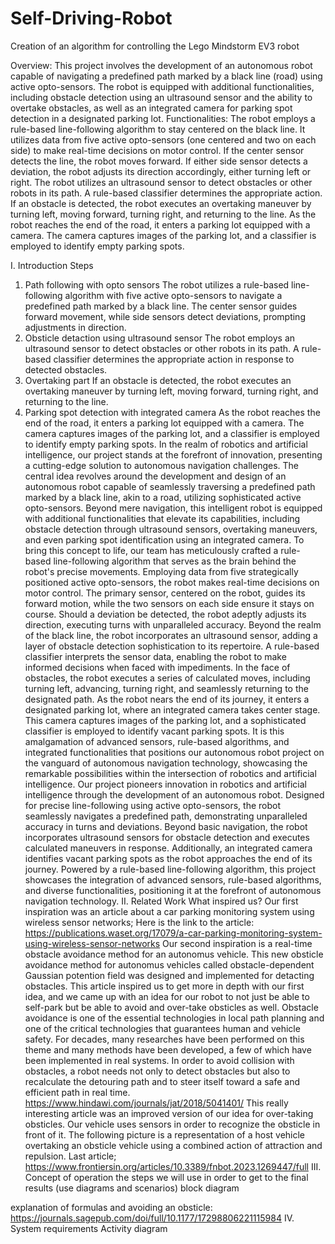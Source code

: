 # Self-Driving-Robot
Creation of an algorithm for controlling the Lego Mindstorm EV3 robot 

Overview:
This project involves the development of an autonomous robot capable of navigating a predefined path marked by a black line (road) using active opto-sensors. The robot is equipped with additional functionalities, including obstacle detection using an ultrasound sensor and the ability to overtake obstacles, as well as an integrated camera for parking spot detection in a designated parking lot.
Functionalities:
The robot employs a rule-based line-following algorithm to stay centered on the black line. It utilizes data from five active opto-sensors (one centered and two on each side) to make real-time decisions on motor control. If the center sensor detects the line, the robot moves forward. If either side sensor detects a deviation, the robot adjusts its direction accordingly, either turning left or right. The robot utilizes an ultrasound sensor to detect obstacles or other robots in its path. A rule-based classifier determines the appropriate action. If an obstacle is detected, the robot executes an overtaking maneuver by turning left, moving forward, turning right, and returning to the line. As the robot reaches the end of the road, it enters a parking lot equipped with a camera. The camera captures images of the parking lot, and a classifier is employed to identify empty parking spots.

I. Introduction 
Steps
1. Path following with opto sensors 
The robot utilizes a rule-based line-following algorithm with five active opto-sensors to navigate a predefined path marked by a black line. The center sensor guides forward movement, while side sensors detect deviations, prompting adjustments in direction.
2. Obsticle detaction using ultrasound sensor
The robot employs an ultrasound sensor to detect obstacles or other robots in its path. A rule-based classifier determines the appropriate action in response to detected obstacles.
3. Overtaking part 
 If an obstacle is detected, the robot executes an overtaking maneuver by turning left, moving forward, turning right, and returning to the line.
4. Parking spot detection with integrated camera 
As the robot reaches the end of the road, it enters a parking lot equipped with a camera. The camera captures images of the parking lot, and a classifier is employed to identify empty parking spots.
In the realm of robotics and artificial intelligence, our project stands at the forefront of innovation, presenting a cutting-edge solution to autonomous navigation challenges. The central idea revolves around the development and design of an autonomous robot capable of seamlessly traversing a predefined path marked by a black line, akin to a road, utilizing sophisticated active opto-sensors. Beyond mere navigation, this intelligent robot is equipped with additional functionalities that elevate its capabilities, including obstacle detection through ultrasound sensors, overtaking maneuvers, and even parking spot identification using an integrated camera.
To bring this concept to life, our team has meticulously crafted a rule-based line-following algorithm that serves as the brain behind the robot's precise movements. Employing data from five strategically positioned active opto-sensors, the robot makes real-time decisions on motor control. The primary sensor, centered on the robot, guides its forward motion, while the two sensors on each side ensure it stays on course. Should a deviation be detected, the robot adeptly adjusts its direction, executing turns with unparalleled accuracy.
Beyond the realm of the black line, the robot incorporates an ultrasound sensor, adding a layer of obstacle detection sophistication to its repertoire. A rule-based classifier interprets the sensor data, enabling the robot to make informed decisions when faced with impediments. In the face of obstacles, the robot executes a series of calculated moves, including turning left, advancing, turning right, and seamlessly returning to the designated path.
As the robot nears the end of its journey, it enters a designated parking lot, where an integrated camera takes center stage. This camera captures images of the parking lot, and a sophisticated classifier is employed to identify vacant parking spots. It is this amalgamation of advanced sensors, rule-based algorithms, and integrated functionalities that positions our autonomous robot project on the vanguard of autonomous navigation technology, showcasing the remarkable possibilities within the intersection of robotics and artificial intelligence.
Our project pioneers innovation in robotics and artificial intelligence through the development of an autonomous robot. Designed for precise line-following using active opto-sensors, the robot seamlessly navigates a predefined path, demonstrating unparalleled accuracy in turns and deviations.
Beyond basic navigation, the robot incorporates ultrasound sensors for obstacle detection and executes calculated maneuvers in response. Additionally, an integrated camera identifies vacant parking spots as the robot approaches the end of its journey.
Powered by a rule-based line-following algorithm, this project showcases the integration of advanced sensors, rule-based algorithms, and diverse functionalities, positioning it at the forefront of autonomous navigation technology.
II. Related Work
What inspired us? 
Our first inspiration was an article about a car parking monitoring system using wireless sensor networks;
Here is the link to the article:
https://publications.waset.org/17079/a-car-parking-monitoring-system-using-wireless-sensor-networks
Our second inspiration is a real-time obstacle avoidance method for an autonomus vehicle. This new obsticle avoidance method for autonomus vehicles called obstacle-dependent Gaussian potention field was designed and implemented for detacting obstacles. 
This article inspired us to get more in depth with our first idea, and we came up with an idea for our robot to not just be able to self-park but be able to avoid and over-take obsticles as well. 
Obstacle avoidance is one of the essential technologies in local path planning and one of the critical technologies that guarantees human and vehicle safety. For decades, many researches have been performed on this theme and many methods have been developed, a few of which have been implemented in real systems. In order to avoid collision with obstacles, a robot needs not only to detect obstacles but also to recalculate the detouring path and to steer itself toward a safe and efficient path in real time.
https://www.hindawi.com/journals/jat/2018/5041401/
This really interesting article was an improved version of our idea for over-taking obsticles. Our vehicle uses sensors in order to recognize the obsticle in front of it. 
The following picture is a representation of a host vehicle overtaking an obsticle vehicle using a combined action of attraction and repulsion.
Last article; 
https://www.frontiersin.org/articles/10.3389/fnbot.2023.1269447/full
III. Concept of operation 
the steps we will use in order to get to the final results (use diagrams and scenarios) block diagram 

explanation of formulas and avoiding an obsticle: https://journals.sagepub.com/doi/full/10.1177/17298806221115984 
IV. System requirements 
Activity diagram 
 
